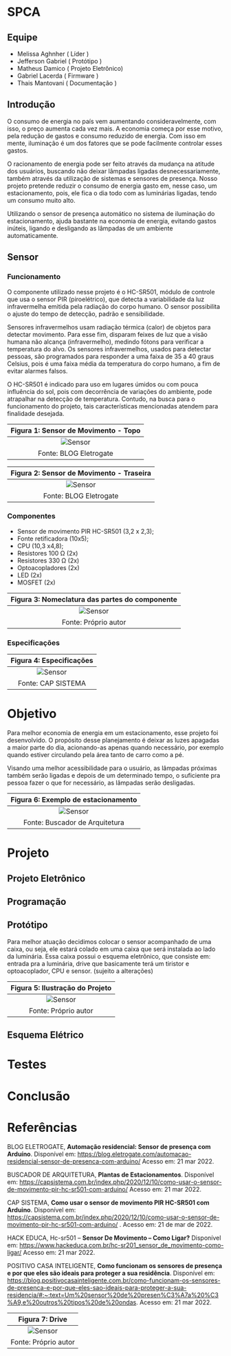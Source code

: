 # SPCA

## Equipe
* Melissa Aghnher   ( Líder )
* Jefferson Gabriel ( Protótipo )
* Matheus Damico    ( Projeto Eletrônico)
* Gabriel Lacerda   ( Firmware )
* Thais Mantovani   ( Documentação )

## Introdução 
O consumo de energia no país vem aumentando consideravelmente, com isso, o preço aumenta cada vez mais. A economia começa por esse motivo, pela redução de gastos e consumo reduzido de energia. Com isso em mente, iluminação é um dos fatores que se pode facilmente controlar esses gastos. 

O racionamento de energia pode ser feito através da mudança na atitude dos usuários, buscando não deixar lâmpadas ligadas desnecessariamente, também através da utilização de sistemas e sensores de presença. Nosso projeto pretende reduzir o consumo de energia gasto em, nesse caso, um estacionamento, pois, ele fica o dia todo com as luminárias ligadas, tendo um consumo muito alto. 

Utilizando o sensor de presença automático no sistema de iluminação do estacionamento, ajuda bastante na economia de energia, evitando gastos inúteis, ligando e desligando as lâmpadas de um ambiente automaticamente.  

## Sensor
### Funcionamento
O componente utilizado nesse projeto é o HC-SR501, módulo de controle que usa o sensor PIR (piroelétrico), que detecta a variabilidade da luz infravermelha emitida pela radiação do corpo humano. O sensor possibilita o ajuste do tempo de detecção, padrão e sensibilidade. 

Sensores infravermelhos usam radiação térmica (calor) de objetos para detectar movimento. Para esse fim, disparam feixes de luz que a visão humana não alcança (infravermelho), medindo fótons para verificar a temperatura do alvo. Os sensores infravermelhos, usados para detectar pessoas, são programados para responder a uma faixa de 35 a 40 graus Celsius, pois é uma faixa média da temperatura do corpo humano, a fim de evitar alarmes falsos. 

O HC-SR501 é indicado para uso em lugares úmidos ou com pouca influência do sol, pois com decorrência de variações do ambiente, pode atrapalhar na detecção de temperatura. Contudo, na busca para o funcionamento do projeto, tais características mencionadas atendem para finalidade desejada. 

|Figura 1: Sensor de Movimento - Topo |
|:---------------------------------:|
| ![Sensor](https://github.com/MelissaAGMMedeiros/SPCA/blob/main/Imagens/Sensor.PNG)|
| Fonte: BLOG Eletrogate |

|Figura 2: Sensor de Movimento - Traseira |
|:---------------------------------:|
| ![Sensor](https://github.com/MelissaAGMMedeiros/SPCA/blob/main/Imagens/Sensor%20traseira.PNG)|
| Fonte: BLOG Eletrogate |

### Componentes
* Sensor de movimento PIR HC-SR501 (3,2 x 2,3); 
* Fonte retificadora (10x5); 
* CPU (10,3 x4,8); 
* Resistores 100 Ω (2x)  
* Resistores 330 Ω (2x) 
* Optoacopladores (2x) 
* LED (2x) 
* MOSFET (2x) 

|Figura 3: Nomeclatura das partes do componente |
|:---------------------------------:|
| ![Sensor](https://github.com/MelissaAGMMedeiros/SPCA/blob/main/Imagens/Classificação.PNG)|
| Fonte: Próprio autor |

### Especificações

|Figura 4: Especificações |
|:---------------------------------:|
| ![Sensor](https://github.com/MelissaAGMMedeiros/SPCA/blob/main/Imagens/Especificações.PNG)|
| Fonte: CAP SISTEMA |



# Objetivo 
Para melhor economia de energia em um estacionamento, esse projeto foi desenvolvido. O propósito desse planejamento é deixar as luzes apagadas a maior parte do dia, acionando-as apenas quando necessário, por exemplo quando estiver circulando pela área tanto de carro como a pé. 

Visando uma melhor acessibilidade para o usuário, as lâmpadas próximas também serão ligadas e depois de um determinado tempo, o suficiente pra pessoa fazer o que for necessário, as lâmpadas serão desligadas. 

|Figura 6: Exemplo de estacionamento |
|:---------------------------------:|
| ![Sensor](https://github.com/MelissaAGMMedeiros/SPCA/blob/main/Imagens/exemplo_estac.png)|
| Fonte: Buscador de Arquitetura |

# Projeto

## Projeto Eletrônico 
## Programação 
## Protótipo 

Para melhor atuação decidimos colocar o sensor acompanhado de uma caixa, ou seja, ele estará colado em uma caixa que será instalada ao lado da luminária. Essa caixa possui o esquema eletrônico, que consiste em: entrada pra a luminária, drive que basicamente terá um tiristor e optoacoplador, CPU e sensor. (sujeito a alterações) 

|Figura 5: Ilustração do Projeto |
|:---------------------------------:|
| ![Sensor](https://github.com/MelissaAGMMedeiros/SPCA/blob/main/Imagens/Ilustra%C3%A7%C3%A3o%20projeto.png)|
| Fonte: Próprio autor |

## Esquema Elétrico 

# Testes 

# Conclusão

# Referências

BLOG ELETROGATE, **Automação residencial: Sensor de presença com Arduíno**. Disponível em: https://blog.eletrogate.com/automacao-residencial-sensor-de-presenca-com-arduino/  Acesso em: 21 mar 2022. 

BUSCADOR DE ARQUITETURA, **Plantas de Estacionamentos**. Disponível em: https://capsistema.com.br/index.php/2020/12/10/como-usar-o-sensor-de-movimento-pir-hc-sr501-com-arduino/ Acesso em: 21 mar 2022. 

CAP SISTEMA, **Como usar o sensor de movimento PIR HC-SR501 com Arduino**. Disponível em: https://capsistema.com.br/index.php/2020/12/10/como-usar-o-sensor-de-movimento-pir-hc-sr501-com-arduino/ . Acesso em: 21 de mar de 2022.

HACK EDUCA, Hc-sr501 – **Sensor De Movimento – Como Ligar?** Disponível em: https://www.hackeduca.com.br/hc-sr201_sensor_de_movimento-como-ligar/ Acesso em: 21 mar 2022.

POSITIVO CASA INTELIGENTE, **Como funcionam os sensores de presença e por que eles são ideais para proteger a sua residência**. Disponível em: https://blog.positivocasainteligente.com.br/como-funcionam-os-sensores-de-presenca-e-por-que-eles-sao-ideais-para-proteger-a-sua-residencia/#:~:text=Um%20sensor%20de%20presen%C3%A7a%20%C3%A9,e%20outros%20tipos%20de%20ondas. Acesso em: 21 mar 2022. 
 

|Figura 7: Drive |
|:---------------------------------:|
| ![Sensor](https://github.com/MelissaAGMMedeiros/SPCA/blob/main/Imagens/Drive.png)|
| Fonte: Próprio autor |